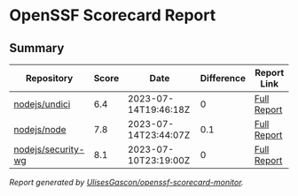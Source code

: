 # OpenSSF Scorecard Report

## Summary

| Repository | Score | Date | Difference | Report Link |
| -- | -- | -- | -- | -- |
| [nodejs/undici](https://github.com/nodejs/undici) | 6.4 | 2023-07-14T19:46:18Z | 0 | [Full Report](https://deps.dev/project/github/nodejs%2Fundici) |
| [nodejs/node](https://github.com/nodejs/node) | 7.8 | 2023-07-14T23:44:07Z | 0.1 | [Full Report](https://deps.dev/project/github/nodejs%2Fnode) |
| [nodejs/security-wg](https://github.com/nodejs/security-wg) | 8.1 | 2023-07-10T23:19:00Z | 0 | [Full Report](https://deps.dev/project/github/nodejs%2Fsecurity-wg) |

_Report generated by [UlisesGascon/openssf-scorecard-monitor](https://github.com/UlisesGascon/openssf-scorecard-monitor)._